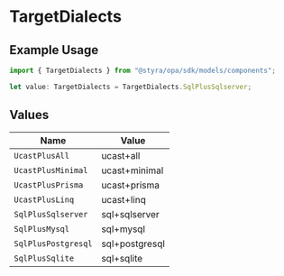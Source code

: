 # TargetDialects

## Example Usage

```typescript
import { TargetDialects } from "@styra/opa/sdk/models/components";

let value: TargetDialects = TargetDialects.SqlPlusSqlserver;
```

## Values

| Name                | Value               |
| ------------------- | ------------------- |
| `UcastPlusAll`      | ucast+all           |
| `UcastPlusMinimal`  | ucast+minimal       |
| `UcastPlusPrisma`   | ucast+prisma        |
| `UcastPlusLinq`     | ucast+linq          |
| `SqlPlusSqlserver`  | sql+sqlserver       |
| `SqlPlusMysql`      | sql+mysql           |
| `SqlPlusPostgresql` | sql+postgresql      |
| `SqlPlusSqlite`     | sql+sqlite          |